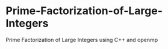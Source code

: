 # Prime-Factorization-of-Large-Integers
Prime Factorization of Large Integers using C++ and openmp

<blockquote class="imgur-embed-pub" lang="en" data-id="a/OKAK4"><a href="//imgur.com/OKAK4"></a></blockquote><script async src="//s.imgur.com/min/embed.js" charset="utf-8"></script>
